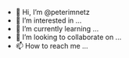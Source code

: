 - 👋 Hi, I’m @peterimnetz
- 👀 I’m interested in ...
- 🌱 I’m currently learning ...
- 💞️ I’m looking to collaborate on ...
- 📫 How to reach me ...

<!---
peterimnetz/peterimnetz is a ✨ special ✨ repository because its `README.md` (this file) appears on your GitHub profile.
You can click the Preview link to take a look at your changes.
--->
